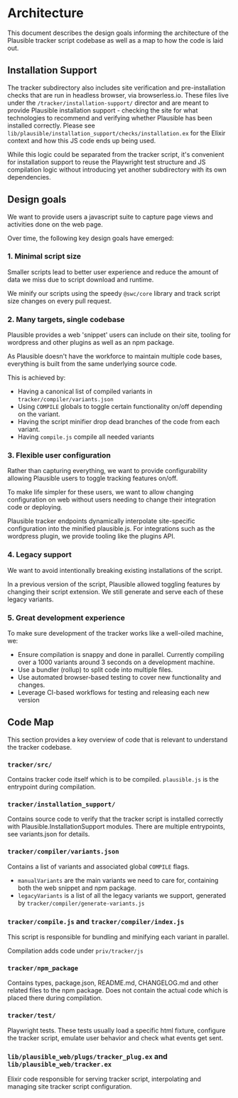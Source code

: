 # Architecture

This document describes the design goals informing the architecture of the Plausible tracker script codebase as well as a map
to how the code is laid out.

## Installation Support

The tracker subdirectory also includes site verification and pre-installation checks that are run in headless browser, via
browserless.io. These files live under the `/tracker/installation-support/` director and are meant to provide Plausible
installation support - checking the site for what technologies to recommend and verifying whether Plausible has been
installed correctly. Please see `lib/plausible/installation_support/checks/installation.ex` for the Elixir context and how
this JS code ends up being used.

While this logic could be separated from the tracker script, it's convenient for installation support to reuse the Playwright test structure and JS compilation logic without introducing yet another subdirectory with its own dependencies.

## Design goals

We want to provide users a javascript suite to capture page views and activities done on the web page.

Over time, the following key design goals have emerged:

### 1. Minimal script size

Smaller scripts lead to better user experience and reduce the amount of data we miss due to script download and runtime.

We minify our scripts using the speedy `@swc/core` library and track script size changes on every pull request.

### 2. Many targets, single codebase

Plausible provides a web 'snippet' users can include on their site, tooling for wordpress and other plugins as well as an npm package.

As Plausible doesn't have the workforce to maintain multiple code bases, everything is built from the same underlying source code.

This is achieved by:

- Having a canonical list of compiled variants in `tracker/compiler/variants.json`
- Using `COMPILE` globals to toggle certain functionality on/off depending on the variant.
- Having the script minifier drop dead branches of the code from each variant.
- Having `compile.js` compile all needed variants

### 3. Flexible user configuration

Rather than capturing everything, we want to provide configurability allowing Plausible users to toggle tracking features on/off.

To make life simpler for these users, we want to allow changing configuration on web without users needing to change their integration code or deploying.

Plausible tracker endpoints dynamically interpolate site-specific configuration into the minified plausible.js. For integrations such as the wordpress plugin, we provide tooling like the plugins API.

### 4. Legacy support

We want to avoid intentionally breaking existing installations of the script.

In a previous version of the script, Plausible allowed toggling features by changing their script extension. We still generate and serve each of these legacy variants.

### 5. Great development experience

To make sure development of the tracker works like a well-oiled machine, we:

- Ensure compilation is snappy and done in parallel. Currently compiling over a 1000 variants around 3 seconds on a development machine.
- Use a bundler (rollup) to split code into multiple files.
- Use automated browser-based testing to cover new functionality and changes.
- Leverage CI-based workflows for testing and releasing each new version

## Code Map

This section provides a key overview of code that is relevant to understand the tracker codebase.

### `tracker/src/`

Contains tracker code itself which is to be compiled. `plausible.js` is the entrypoint during compilation.

### `tracker/installation_support/`

Contains source code to verify that the tracker script is installed correctly with Plausible.InstallationSupport modules. There are multiple entrypoints, see variants.json for details.

### `tracker/compiler/variants.json`

Contains a list of variants and associated global `COMPILE` flags.

- `manualVariants` are the main variants we need to care for, containing both the web snippet and npm package.
- `legacyVariants` is a list of all the legacy variants we support, generated by `tracker/compiler/generate-variants.js`

### `tracker/compile.js` and `tracker/compiler/index.js`

This script is responsible for bundling and minifying each variant in parallel.

Compilation adds code under `priv/tracker/js`

### `tracker/npm_package`

Contains types, package.json, README.md, CHANGELOG.md and other related files to the npm package.
Does not contain the actual code which is placed there during compilation.

### `tracker/test/`

Playwright tests. These tests usually load a specific html fixture, configure the tracker script, emulate user behavior
and check what events get sent.

### `lib/plausible_web/plugs/tracker_plug.ex` and `lib/plausible_web/tracker.ex`

Elixir code responsible for serving tracker script, interpolating and managing site tracker script configuration.
